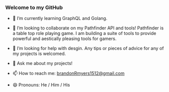 ### Welcome to my GitHub



- 🌱 I’m currently learning GraphQL and Golang. 

- 👯 I’m looking to collaborate on my Pathfinder API and tools! Pathfinder is a table top role playing game. I am building a suite of tools to provide powerful and aestically pleasing tools for gamers. 

- 🤔 I’m looking for help with desgin. Any tips or pieces of advice for any of my projects is welcomed. 

- 💬 Ask me about my projects!

- 📫 How to reach me: brandonRmyers1512@gmail.com

- 😄 Pronouns: He / Him / His



